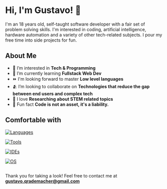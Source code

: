 # Hi, I'm Gustavo! 👋
I'm an 18 years old, self-taught software developer with a fair set of problem solving skills. I'm interested in coding, artificial intelligence, hardware automation and a variety of other tech-related subjects. I pour my free time into side projects for fun.

## About Me
- 👀 I’m interested in **Tech & Programming**
- 📖 I’m currently learning **Fullstack Web Dev**
- ⏩ I'm looking forward to master **Low level languages**
- 🫂 I’m looking to collaborate on **Technologies that reduce the gap between end users and complex tech**
- 💞️ I love **Researching about STEM related topics**
- 📃 Fun fact **Code is not an asset, it's a liability.**

## Comfortable with
[![Languages](https://skillicons.dev/icons?i=py,html,ts,tailwind,nextjs,nodejs,java)](https://skillicons.dev)

[![Tools](https://skillicons.dev/icons?i=git,github,docker,postman,anaconda,qt)](https://skillicons.dev)

[![IDEs](https://skillicons.dev/icons?i=vscode,pycharm,visualstudio,arduino,unity)](https://skillicons.dev)

[![OS](https://skillicons.dev/icons?i=windows,arch,kali,ubuntu)](https://skillicons.dev)

## 
Thank you for taking a look! Feel free to contact me at **gustavo.qrademacher@gmail.com**
